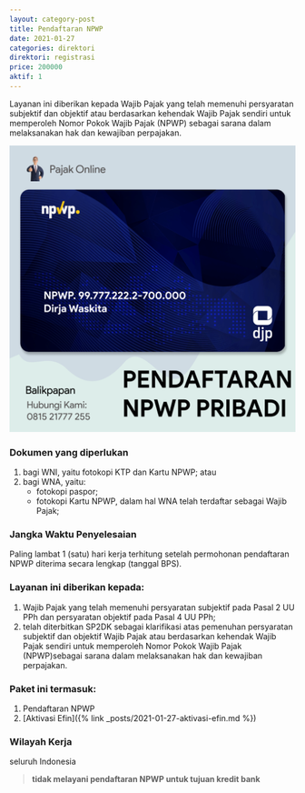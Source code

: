 ```yaml
---
layout: category-post
title: Pendaftaran NPWP
date: 2021-01-27
categories: direktori
direktori: registrasi
price: 200000
aktif: 1
---
```

Layanan ini diberikan kepada Wajib Pajak yang telah memenuhi persyaratan subjektif dan objektif atau berdasarkan kehendak Wajib Pajak sendiri untuk memperoleh Nomor Pokok Wajib Pajak (NPWP) sebagai sarana dalam melaksanakan hak dan kewajiban perpajakan.

![npwp](/assets/img/balikpapan1.png)

### Dokumen yang diperlukan
1. bagi WNI, yaitu fotokopi KTP dan Kartu NPWP; atau
2. bagi WNA, yaitu:
    - fotokopi paspor;
    - fotokopi Kartu NPWP, dalam hal WNA telah terdaftar
sebagai Wajib Pajak;

### Jangka Waktu Penyelesaian
Paling lambat 1 (satu) hari kerja terhitung setelah permohonan
pendaftaran NPWP diterima secara lengkap (tanggal BPS).

### Layanan ini diberikan kepada:

1. Wajib Pajak yang telah memenuhi persyaratan subjektif pada Pasal 2 UU PPh dan persyaratan objektif pada Pasal 4 UU PPh;
2. telah diterbitkan SP2DK sebagai klarifikasi atas pemenuhan persyaratan subjektif dan objektif Wajib Pajak atau berdasarkan kehendak Wajib Pajak sendiri untuk memperoleh Nomor Pokok Wajib Pajak (NPWP)sebagai sarana dalam melaksanakan hak dan kewajiban perpajakan.

### Paket ini termasuk: 
1. Pendaftaran NPWP 
2. [Aktivasi Efin]({% link _posts/2021-01-27-aktivasi-efin.md %})

### Wilayah Kerja
seluruh Indonesia
 


> **tidak melayani pendaftaran NPWP untuk tujuan kredit bank**